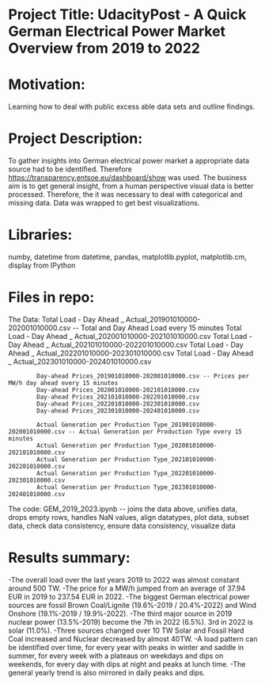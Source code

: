# Project Title: UdacityPost - A Quick German Electrical Power Market Overview from 2019 to 2022
# Motivation:
  Learning how to deal with public excess able data sets and outline findings.

# Project Description: 
  To gather insights into German electrical power market a appropriate data source had to be identified. 
  Therefore https://transparency.entsoe.eu/dashboard/show was used. 
  The business aim is to get general insight, from a human perspective visual data is better processed. 
  Therefore, the it was necessary to deal with categorical and missing data. Data was wrapped to get best visualizations. 

# Libraries:
  numby, datetime from datetime, pandas, matplotlib.pyplot, matplotlib.cm, display from IPython

# Files in repo:
  The Data:
            Total Load - Day Ahead _ Actual_201901010000-202001010000.csv -- Total and Day Ahead Load every 15 minutes
            Total Load - Day Ahead _ Actual_202001010000-202101010000.csv 
            Total Load - Day Ahead _ Actual_202101010000-202201010000.csv 
            Total Load - Day Ahead _ Actual_202201010000-202301010000.csv 
            Total Load - Day Ahead _ Actual_202301010000-202401010000.csv 

            Day-ahead Prices_201901010000-202001010000.csv -- Prices per MW/h day ahead every 15 minutes
            Day-ahead Prices_202001010000-202101010000.csv
            Day-ahead Prices_202101010000-202201010000.csv
            Day-ahead Prices_202201010000-202301010000.csv
            Day-ahead Prices_202301010000-202401010000.csv

            Actual Generation per Production Type_201901010000-202001010000.csv -- Actual Generation per Production Type every 15 minutes
            Actual Generation per Production Type_202001010000-202101010000.csv
            Actual Generation per Production Type_202101010000-202201010000.csv
            Actual Generation per Production Type_202201010000-202301010000.csv
            Actual Generation per Production Type_202301010000-202401010000.csv
  The code:
            GEM_2019_2023.ipynb -- joins the data above, unifies data, drops empty rows, handles NaN values, align datatypes, plot data, subset data, 
                                   check data consistency, ensure data consistency, visualize data 
          
# Results summary: 
  -The overall load over the last years 2019 to 2022 was almost constant around 500 TW.
  -The price for a MW/h jumped from an average of 37.94 EUR in 2019 to 237.54 EUR in 2022.
  -The biggest German electrical power sources are fossil Brown Coal/Lignite (19.6%-2019 / 20.4%-2022) and Wind Onshore (19.1%-2019 / 19.9%-2022).
  -The third major source in 2019 nuclear power (13.5%-2019) become the 7th in 2022 (6.5%). 3rd in 2022 is solar (11.0%).
  -Three sources changed over 10 TW Solar and Fossil Hard Coal increased and Nuclear decreased by almost 40TW. 
  -A load pattern can be identified over time, for every year with peaks in winter and saddle in summer,
    for every week with a plateaus on weekdays and dips on weekends, for every day with dips at night and peaks at lunch time. 
  -The general yearly trend is also mirrored in daily peaks and dips.
